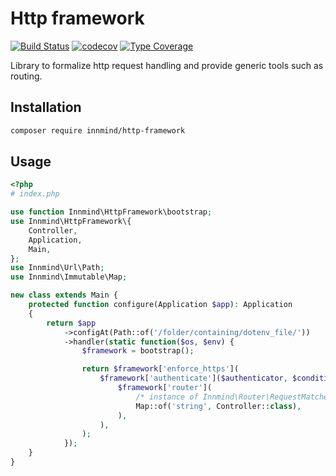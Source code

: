 # Http framework

[![Build Status](https://github.com/Innmind/HttpFramework/workflows/CI/badge.svg)](https://github.com/Innmind/HttpFramework/actions?query=workflow%3ACI)
[![codecov](https://codecov.io/gh/Innmind/HttpFramework/branch/develop/graph/badge.svg)](https://codecov.io/gh/Innmind/HttpFramework)
[![Type Coverage](https://shepherd.dev/github/Innmind/HttpFramework/coverage.svg)](https://shepherd.dev/github/Innmind/HttpFramework)

Library to formalize http request handling and provide generic tools such as routing.

## Installation

```sh
composer require innmind/http-framework
```

## Usage

```php
<?php
# index.php

use function Innmind\HttpFramework\bootstrap;
use Innmind\HttpFramework\{
    Controller,
    Application,
    Main,
};
use Innmind\Url\Path;
use Innmind\Immutable\Map;

new class extends Main {
    protected function configure(Application $app): Application
    {
        return $app
            ->configAt(Path::of('/folder/containing/dotenv_file/'))
            ->handler(static function($os, $env) {
                $framework = bootstrap();

                return $framework['enforce_https'](
                    $framework['authenticate']($authenticator, $condition)(
                        $framework['router'](
                            /* instance of Innmind\Router\RequestMatcher */,
                            Map::of('string', Controller::class),
                        ),
                    ),
                );
            });
    }
}
```
